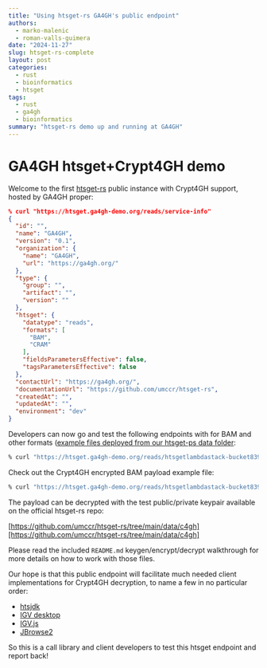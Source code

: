 ```yaml
---
title: "Using htsget-rs GA4GH's public endpoint"
authors:
  - marko-malenic
  - roman-valls-guimera
date: "2024-11-27"
slug: htsget-rs-complete
layout: post
categories:
  - rust
  - bioinformatics
  - htsget
tags:
  - rust
  - ga4gh
  - bioinformatics
summary: "htsget-rs demo up and running at GA4GH"
---
```

# GA4GH htsget+Crypt4GH demo

Welcome to the first [htsget-rs](https://github.com/umccr/htsget-rs) public instance with Crypt4GH support, hosted by GA4GH proper:

```json
% curl "https://htsget.ga4gh-demo.org/reads/service-info"
{
  "id": "",
  "name": "GA4GH",
  "version": "0.1",
  "organization": {
    "name": "GA4GH",
    "url": "https://ga4gh.org/"
  },
  "type": {
    "group": "",
    "artifact": "",
    "version": ""
  },
  "htsget": {
    "datatype": "reads",
    "formats": [
      "BAM",
      "CRAM"
    ],
    "fieldsParametersEffective": false,
    "tagsParametersEffective": false
  },
  "contactUrl": "https://ga4gh.org/",
  "documentationUrl": "https://github.com/umccr/htsget-rs",
  "createdAt": "",
  "updatedAt": "",
  "environment": "dev"
}
```

Developers can now go and test the following endpoints with for BAM and other formats ([example files deployed from our htsget-рs data folder](https://github.com/umccr/htsget-rs/tree/main/data):

```sh
% curl "https://htsget.ga4gh-demo.org/reads/htsgetlambdastack-bucket83908e77-0bbbuwy4lrax/bam/htsnexus_test_NA12878"
```

Check out the Crypt4GH encrypted BAM payload example file:

```sh
% curl "https://htsget.ga4gh-demo.org/reads/htsgetlambdastack-bucket83908e77-0bbbuwy4lrax/c4gh/htsnexus_test_NA12878"
```

The payload can be decrypted with the test public/private keypair available on the official htsget-rs repo:

[https://github.com/umccr/htsget-rs/tree/main/data/c4gh][https://github.com/umccr/htsget-rs/tree/main/data/c4gh]

Please read the included `README.md` keygen/encrypt/decrypt walkthrough for more details on how to work with those files.

Our hope is that this public endpoint will facilitate much needed client implementations for Crypt4GH decryption, to name a few in no particular order:

* [htsjdk](https://github.com/umccr/igv/commit/c30e5a0aa7c5fc9cc914cb99dfcb28343995acb3)
* [IGV desktop](https://github.com/uio-bmi/crypt4gh/issues/85)
* [IGV.js](https://github.com/fathelen/crypt4ghJS)
* [JBrowse2](https://github.com/GMOD/jbrowse/issues/1142)

So this is a call library and client developers to test this htsget endpoint and report back!
